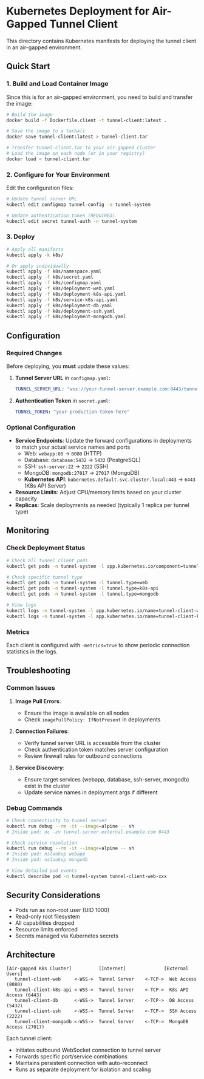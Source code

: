 # Kubernetes Deployment for Air-Gapped Tunnel Client

This directory contains Kubernetes manifests for deploying the tunnel client in an air-gapped environment.

## Quick Start

### 1. Build and Load Container Image

Since this is for an air-gapped environment, you need to build and transfer the image:

```bash
# Build the image
docker build -f Dockerfile.client -t tunnel-client:latest .

# Save the image to a tarball
docker save tunnel-client:latest > tunnel-client.tar

# Transfer tunnel-client.tar to your air-gapped cluster
# Load the image on each node (or in your registry)
docker load < tunnel-client.tar
```

### 2. Configure for Your Environment

Edit the configuration files:

```bash
# Update tunnel server URL
kubectl edit configmap tunnel-config -n tunnel-system

# Update authentication token (REQUIRED)
kubectl edit secret tunnel-auth -n tunnel-system
```

### 3. Deploy

```bash
# Apply all manifests
kubectl apply -k k8s/

# Or apply individually
kubectl apply -f k8s/namespace.yaml
kubectl apply -f k8s/secret.yaml
kubectl apply -f k8s/configmap.yaml
kubectl apply -f k8s/deployment-web.yaml
kubectl apply -f k8s/deployment-k8s-api.yaml
kubectl apply -f k8s/service-k8s-api.yaml
kubectl apply -f k8s/deployment-db.yaml
kubectl apply -f k8s/deployment-ssh.yaml
kubectl apply -f k8s/deployment-mongodb.yaml
```

## Configuration

### Required Changes

Before deploying, you **must** update these values:

1. **Tunnel Server URL** in `configmap.yaml`:
   ```yaml
   TUNNEL_SERVER_URL: "wss://your-tunnel-server.example.com:8443/tunnel"
   ```

2. **Authentication Token** in `secret.yaml`:
   ```yaml
   TUNNEL_TOKEN: "your-production-token-here"
   ```

### Optional Configuration

- **Service Endpoints**: Update the forward configurations in deployments to match your actual service names and ports
  - Web: `webapp:80` → `8080` (HTTP)
  - Database: `database:5432` → `5432` (PostgreSQL)
  - SSH: `ssh-server:22` → `2222` (SSH)
  - MongoDB: `mongodb:27017` → `27017` (MongoDB)
  - **Kubernetes API**: `kubernetes.default.svc.cluster.local:443` → `6443` (K8s API Server)
- **Resource Limits**: Adjust CPU/memory limits based on your cluster capacity
- **Replicas**: Scale deployments as needed (typically 1 replica per tunnel type)

## Monitoring

### Check Deployment Status

```bash
# Check all tunnel client pods
kubectl get pods -n tunnel-system -l app.kubernetes.io/component=tunnel-client

# Check specific tunnel type
kubectl get pods -n tunnel-system -l tunnel.type=web
kubectl get pods -n tunnel-system -l tunnel.type=k8s-api
kubectl get pods -n tunnel-system -l tunnel.type=mongodb

# View logs
kubectl logs -n tunnel-system -l app.kubernetes.io/name=tunnel-client-web -f
kubectl logs -n tunnel-system -l app.kubernetes.io/name=tunnel-client-k8s-api -f
```

### Metrics

Each client is configured with `-metrics=true` to show periodic connection statistics in the logs.

## Troubleshooting

### Common Issues

1. **Image Pull Errors**:
   - Ensure the image is available on all nodes
   - Check `imagePullPolicy: IfNotPresent` in deployments

2. **Connection Failures**:
   - Verify tunnel server URL is accessible from the cluster
   - Check authentication token matches server configuration
   - Review firewall rules for outbound connections

3. **Service Discovery**:
   - Ensure target services (webapp, database, ssh-server, mongodb) exist in the cluster
   - Update service names in deployment args if different

### Debug Commands

```bash
# Check connectivity to tunnel server
kubectl run debug --rm -it --image=alpine -- sh
# Inside pod: nc -zv tunnel-server.external.example.com 8443

# Check service resolution
kubectl run debug --rm -it --image=alpine -- sh  
# Inside pod: nslookup webapp
# Inside pod: nslookup mongodb

# View detailed pod events
kubectl describe pod -n tunnel-system tunnel-client-web-xxx
```

## Security Considerations

- Pods run as non-root user (UID 1000)
- Read-only root filesystem
- All capabilities dropped
- Resource limits enforced
- Secrets managed via Kubernetes secrets

## Architecture

```
[Air-gapped K8s Cluster]          [Internet]              [External Users]
   tunnel-client-web     <-WSS->  Tunnel Server    <-TCP->  Web Access (8080)
   tunnel-client-k8s-api <-WSS->  Tunnel Server    <-TCP->  K8s API Access (6443)
   tunnel-client-db      <-WSS->  Tunnel Server    <-TCP->  DB Access (5432)
   tunnel-client-ssh     <-WSS->  Tunnel Server    <-TCP->  SSH Access (2222)
   tunnel-client-mongodb <-WSS->  Tunnel Server    <-TCP->  MongoDB Access (27017)
```

Each tunnel client:
- Initiates outbound WebSocket connection to tunnel server
- Forwards specific port/service combinations
- Maintains persistent connection with auto-reconnect
- Runs as separate deployment for isolation and scaling